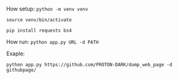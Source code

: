 How setup:
`python -m venv venv`

`source venv/bin/activate`

`pip install requests bs4`

How run:
`python app.py URL -d PATH`

Exaple:

`python app.py https://github.com/PROTON-DARK/dump_web_page -d githubpage/`
